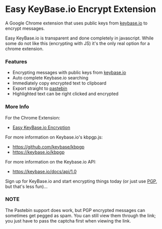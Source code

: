 # Easy KeyBase.io Encrypt Extension
A Google Chrome extension that uses public keys from [keybase.io](https://keybase.io/) to encrypt messages.

Easy KeyBase.io is transparent and done completely in javascript.
While some do not like this (encrypting with JS) it's the only real option for a chrome extension.

### Features ###
- Encrypting messages with public keys from [keybase.io](https://keybase.io/)
- Auto complete Keybase.io searching
- Immediately copy encrypted text to clipboard
- Export straight to [pastebin](https://pastebin.com)
- Highlighted text can be right clicked and encrypted

### More Info ###

For the Chrome Extension:
- [Easy KeyBase.io Encryption](https://chrome.google.com/webstore/detail/easy-keybaseio-encryption/bhoocemedffiopognacolpjbnpncdegk)

For more information on Keybase.io's kbpgp.js:
- https://github.com/keybase/kbpgp
- https://keybase.io/kbpgp

For more information on the Keybase.io API:
- https://keybase.io/docs/api/1.0

Sign up for KeyBase.io and start encrypting things today
(or just use [PGP](https://en.wikipedia.org/wiki/Pretty_Good_Privacy), but that's less fun)...

### NOTE ###
The Pastebin support does work, but PGP encrypted messages can sometimes get pegged as spam.
You can still view them through the link; you just have to pass the captcha first when viewing the link.
